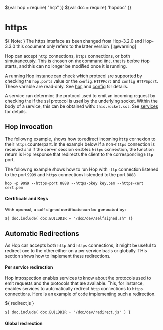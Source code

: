 ${var hop = require( "hop" )}
${var doc = require( "hopdoc" )}


https
=====

${ <span class="label label-warning">Note:</span> } 
 The https interface as been changed from Hop-3.2.0 and Hop-3.3.0 this document
only refers to the latter version.
[:@warning]

Hop can accept `http` connections, `https` connections, or both
simultaneously. This is chosen on the command line, that is before
Hop starts, and this can no longer be modified once it is running.

A running Hop instance can check which protocol are supported by checking
the `hop.ports` value or the `config.HTTPPort` and `config.HTTPSport`.
These variable are read-only. See [hop](./00-hop.html) and
[config](./config.html) for details.

A service can determine the protocol used to emit an incoming request
by checking the if the ssl protocol is used by the underlying socket.
Within the body of a service, this can be obtained with: `this.socket.ssl`.
See [services](./01-service.html) for details.


Hop invocation
--------------

The following example, shows how to redirect incoming `http` connexion to
their `https` counterpart. In the example below if a non-`https` connection
is received and if the server session enables `https` connection, the function
return is Hop response that redirects the client to the corresponding
`http` port.

The following example shows how to run Hop with `http` connection listened
to the port `9999` and `https` connections listended to the port `8888`.

```shell
hop -p 9999 --https-port 8888 --https-pkey key.pem --https-cert cert.pem
```

#### Certificate and Keys ####

With openssl, a self signed certificate can be generated by:

```shell
${ doc.include( doc.BUILDDIR + "/doc/dev/selfsigned.sh" )}
```


Automatic Redirections
----------------------

As Hop can accepts both `http` and `https` connections, it might be
useful to redirect one to the other either on a per service basis or
globally. THis section shows how to implement these redirections.


#### Per service redirection ####

Hop introspection enables services to know about the protocols used to
emit requests and the protocols that are available. This, for
instance, enables services to automatically redirect `http` connections
to `https` connections. Here is an example of code implementing such a
redirection.

${ <span class="label label-info">redirect.js</span> }

```hopscript
${ doc.include( doc.BUILDDIR + "/doc/dev/redirect.js" ) }
```


#### Global redirection ####

